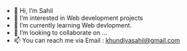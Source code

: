 - 👋 Hi, I’m Sahil
- 👀 I’m interested in Web development projects
- 🌱 I’m currently learning Web devlopment.
- 💞️ I’m looking to collaborate on ...
- 📫 You can reach me via Email : khundiyasahil@gmail.com 

<!---
sak1999-byte/sak1999-byte is a ✨ special ✨ repository because its `README.md` (this file) appears on your GitHub profile.
You can click the Preview link to take a look at your changes.
--->
